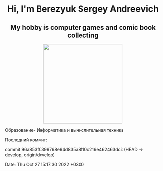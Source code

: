 <h1 align="center">Hi, I'm Berezyuk Sergey Andreevich
</h1>
<h2 align="center">My hobby is computer games and comic book collecting
</h2>

<p align="center">
  <img src="https://github.com/blackcater/blackcater/blob/main/images/banner.gif" height="256" />
</p>

<p>Образование- Информатика и вычислительная техника</p>

<p>Последний коммит:</p>
<p>commit 96a853f0399768e94d835a8f10c216e462463dc3 (HEAD -> develop, origin/develop)</p>
<p>Date:   Thu Oct 27 15:17:30 2022 +0300</p>